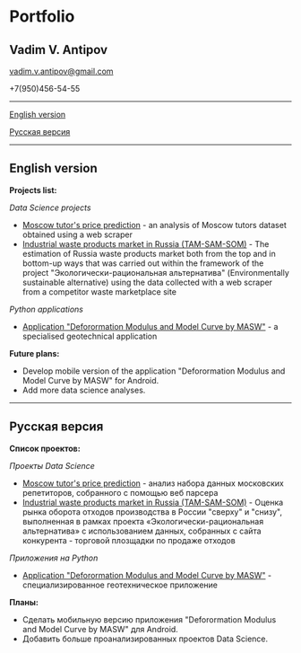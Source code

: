 # Portfolio
## Vadim V. Antipov
vadim.v.antipov@gmail.com

+7(950)456-54-55
___
[English version](#English-version)

[Русская версия](#Русская-версия)
___

## English version
**Projects list:**

_Data Science projects_

* [Moscow tutor's price prediction](https://github.com/JustDoItVV/portfolio/blob/main/DataScience/Moscow_tutors/DESCRIPTION.md) - an analysis of Moscow tutors dataset obtained using a web scraper
* [Industrial waste products market in Russia (TAM-SAM-SOM)](https://github.com/JustDoItVV/portfolio/tree/main/DataScience/Wastes_market) - The estimation of Russia waste products market both from the top and in bottom-up ways that was carried out within the framework of the project "Экологически-рациональная альтернатива" (Environmentally sustainable alternative) using the data collected with a web scraper from a competitor waste marketplace site

_Python applications_

* [Application "Deforormation Modulus and Model Curve by MASW"](https://github.com/JustDoItVV/portfolio/blob/main/App_Deformation_Modulus_and_Model_Curve_by_MASW/DESCRIPTION.md) - a specialised geotechnical application

**Future plans:**
* Develop mobile version of the application "Deforormation Modulus and Model Curve by MASW" for Android.
* Add more data science analyses.

___
## Русская версия
**Список проектов:**

_Проекты Data Science_

* [Moscow tutor's price prediction](https://github.com/JustDoItVV/portfolio/blob/main/DataScience/Moscow_tutors/DESCRIPTION.md) - анализ набора данных московских репетиторов, собранного с помощью веб парсера
* [Industrial waste products market in Russia (TAM-SAM-SOM)](https://github.com/JustDoItVV/portfolio/tree/main/DataScience/Wastes_market) - Оценка рынка оборота отходов производства в России "сверху" и "снизу", выполненная в рамках проекта «Экологически-рациональная альтернатива» с использованием данных, собранных с сайта конкурента - торговой плозщадки по продаже отходов

_Приложения на Python_

* [Application "Deforormation Modulus and Model Curve by MASW"](https://github.com/JustDoItVV/portfolio/blob/main/App_Deformation_Modulus_and_Model_Curve_by_MASW/DESCRIPTION.md) - специализированное геотехническое приложение

**Планы:**
* Сделать мобильную версию приложения "Deforormation Modulus and Model Curve by MASW" для Android.
* Добавить больше проанализированных проектов Data Science.
